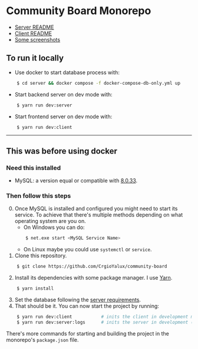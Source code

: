 # Community Board Monorepo

- [Server README](/server/README.md)
- [Client README](/client/README.md)
- [Some screenshots](/docs/screenshots.md)

## To run it locally

- Use docker to start database process with:

```bash
    $ cd server && docker compose -f docker-compose-db-only.yml up
```

- Start backend server on dev mode with:

```bash
    $ yarn run dev:server
```

- Start frontend server on dev mode with:

```bash
    $ yarn run dev:client
```

---

## This was before using docker

### Need this installed

- MySQL: a version equal or compatible with [8.0.33](https://dev.mysql.com/doc/relnotes/mysql/8.0/en/news-8-0-33.html).

### Then follow this steps

0. Once MySQL is installed and configured you might need to start its service. To achieve that there's multiple methods depending on what operating system are you on.
    - On Windows you can do:
    ```bash
        $ net.exe start <MySQL Service Name>
    ```
    - On Linux maybe you could use `systemctl` or `service`.
1. Clone this repository.

```bash
    $ git clone https://github.com/CrgioYalux/community-board
```

2. Install its dependencies with some package manager. I use [Yarn](https://yarnpkg.com/).

```bash
    $ yarn install
```

3. Set the database following the [server requirements](/server/README.md).
4. That should be it. You can now start the project by running:

```bash
    $ yarn run dev:client           # inits the client in development mode
    $ yarn run dev:server:logs      # inits the server in development (+ all logs) mode
```

There's more commands for starting and building the project in the monorepo's `package.json` file.
